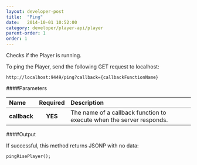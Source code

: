 ```yaml
---
layout: developer-post
title:  "Ping"
date:   2014-10-01 10:52:00
category: developer/player-api/player
parent-order: 1
order: 1
---
```


Checks if the Player is running.

To ping the Player, send the following GET request to localhost:

`http://localhost:9449/ping?callback={callbackFunctionName}`

####Parameters

| Name    | Required | Description |
|:--------|:--------:|:------------|
| **callback**  |  **YES** | The name of a callback function to execute when the server responds. |


####Output

If successful, this method returns JSONP with no data:

```
pingRisePlayer();
```
